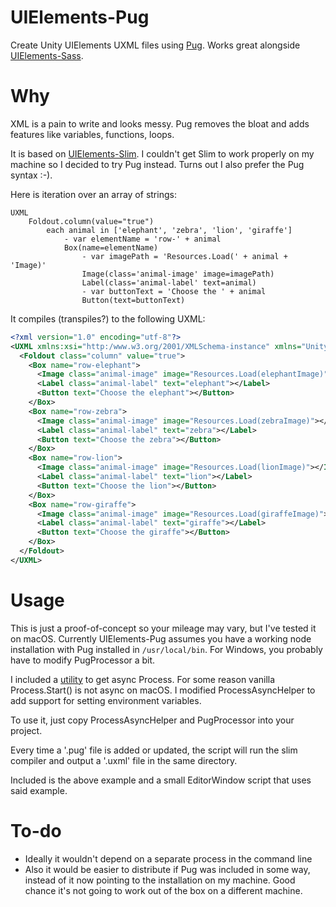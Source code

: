 # UIElements-Pug
Create Unity UIElements UXML files using [Pug](https://github.com/pugjs/pug). Works great alongside [UIElements-Sass](https://github.com/eidetic-av/UIElements-Sass).

# Why
XML is a pain to write and looks messy. Pug removes the bloat and adds features like variables, functions, loops. 

It is based on [UIElements-Slim](https://github.com/eidetic-av/UIElements-Slim). I couldn't get Slim to work properly on my machine so I decided to try Pug instead. Turns out I also prefer the Pug syntax :-).

Here is iteration over an array of strings:
```pug
UXML
    Foldout.column(value="true")
        each animal in ['elephant', 'zebra', 'lion', 'giraffe']
            - var elementName = 'row-' + animal
            Box(name=elementName)
                - var imagePath = 'Resources.Load(' + animal + 'Image)'
                Image(class='animal-image' image=imagePath)
                Label(class='animal-label' text=animal)
                - var buttonText = 'Choose the ' + animal
                Button(text=buttonText)
```
It compiles (transpiles?) to the following UXML:
```xml
<?xml version="1.0" encoding="utf-8"?>
<UXML xmlns:xsi="http:/www.w3.org/2001/XMLSchema-instance" xmlns="UnityEngine.UIElements" xsi:noNamespaceSchemaLocation="../UIElementsSchema/UIElements.xsd" xsi:schemaLocation="UnityEngine.UIElements ../UIElementsSchema/UnityEngine.UIElements.xsd">
  <Foldout class="column" value="true">
    <Box name="row-elephant">
      <Image class="animal-image" image="Resources.Load(elephantImage)"></Image>
      <Label class="animal-label" text="elephant"></Label>
      <Button text="Choose the elephant"></Button>
    </Box>
    <Box name="row-zebra">
      <Image class="animal-image" image="Resources.Load(zebraImage)"></Image>
      <Label class="animal-label" text="zebra"></Label>
      <Button text="Choose the zebra"></Button>
    </Box>
    <Box name="row-lion">
      <Image class="animal-image" image="Resources.Load(lionImage)"></Image>
      <Label class="animal-label" text="lion"></Label>
      <Button text="Choose the lion"></Button>
    </Box>
    <Box name="row-giraffe">
      <Image class="animal-image" image="Resources.Load(giraffeImage)"></Image>
      <Label class="animal-label" text="giraffe"></Label>
      <Button text="Choose the giraffe"></Button>
    </Box>
  </Foldout>
</UXML>
```

# Usage
This is just a proof-of-concept so your mileage may vary, but I've tested it on macOS. Currently UIElements-Pug assumes you have a working node installation with Pug installed in `/usr/local/bin`. For Windows, you probably have to modify PugProcessor a bit.

I included a [utility](https://gist.github.com/georg-jung/3a8703946075d56423e418ea76212745) to get async Process. For some reason vanilla Process.Start() is not async on macOS. I modified ProcessAsyncHelper to add support for setting environment variables.

To use it, just copy ProcessAsyncHelper and PugProcessor into your project.

Every time a '.pug' file is added or updated, the script will run the slim compiler and output a '.uxml' file in the same directory.

Included is the above example and a small EditorWindow script that uses said example.

# To-do
* Ideally it wouldn't depend on a separate process in the command line
* Also it would be easier to distribute if Pug was included in some way, instead of it now pointing to the installation on my machine. Good chance it's not going to work out of the box on a different machine.
